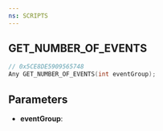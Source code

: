 ```yaml
---
ns: SCRIPTS
---
```

## GET_NUMBER_OF_EVENTS

```c
// 0x5CE8DE5909565748
Any GET_NUMBER_OF_EVENTS(int eventGroup);
```

## Parameters
* **eventGroup**:
